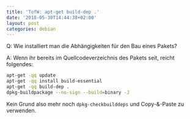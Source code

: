 ```yaml
---
title: 'TofW: apt-get build-dep .'
date: '2018-05-30T14:44:38+02:00'
layout: post
categories: debian
---
```


Q: Wie installiert man die Abhängigkeiten für den Bau eines Pakets?

A: Wenn ihr bereits im Quellcodeverzeichnis des Pakets seit, reicht folgendes:

```bash
apt-get -qq update
apt-get -qq install build-essential
apt-get -qq build-dep .
dpkg-buildpackage --no-sign --build=binary -J
```

Kein Grund also mehr noch `dpkg-checkbuilddeps` und Copy-&-Paste zu verwenden.
